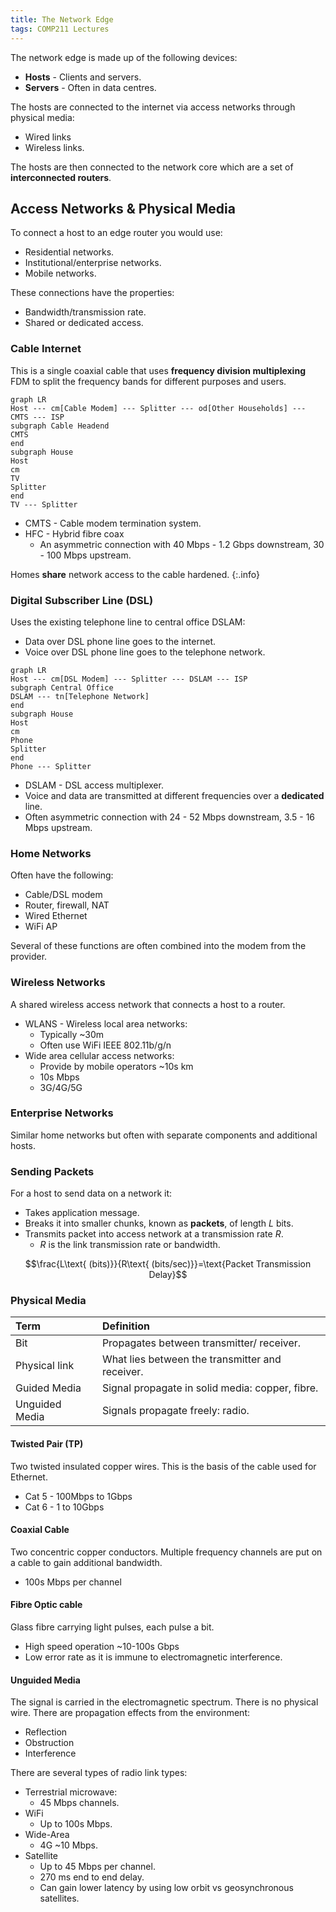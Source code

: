 ```yaml
---
title: The Network Edge
tags: COMP211 Lectures
---
```

The network edge is made up of the following devices:

* **Hosts** - Clients and servers.
* **Servers** - Often in data centres.

The hosts are connected to the internet via access networks through physical media:

* Wired links
* Wireless links.

The hosts are then connected to the network core which are a set of **interconnected routers**.

## Access Networks & Physical Media
To connect a host to an edge router you would use:

* Residential networks.
* Institutional/enterprise networks.
* Mobile networks.

These connections have the properties:

* Bandwidth/transmission rate.
* Shared or dedicated access.

### Cable Internet
This is a single coaxial cable that uses **frequency division multiplexing** FDM to split the frequency bands for different purposes and users.

```mermaid
graph LR
Host --- cm[Cable Modem] --- Splitter --- od[Other Households] --- CMTS --- ISP
subgraph Cable Headend
CMTS
end
subgraph House
Host
cm
TV
Splitter
end
TV --- Splitter
```

* CMTS - Cable modem termination system.
* HFC - Hybrid fibre coax
	* An asymmetric connection with 40 Mbps - 1.2 Gbps downstream, 30 - 100 Mbps upstream.

Homes **share** network access to the cable hardened.
{:.info}

### Digital Subscriber Line (DSL)
Uses the existing telephone line to central office DSLAM:

* Data over DSL phone line goes to the internet.
* Voice over DSL phone line goes to the telephone network.

```mermaid
graph LR
Host --- cm[DSL Modem] --- Splitter --- DSLAM --- ISP
subgraph Central Office
DSLAM --- tn[Telephone Network]
end
subgraph House
Host
cm
Phone
Splitter
end
Phone --- Splitter

```

* DSLAM - DSL access multiplexer.
* Voice and data are transmitted at different frequencies over a **dedicated** line.
* Often asymmetric connection with 24 - 52 Mbps downstream, 3.5 - 16 Mbps upstream.

### Home Networks
Often have the following:

* Cable/DSL modem
* Router, firewall, NAT
* Wired Ethernet
* WiFi AP

Several of these functions are often combined into the modem from the provider.

### Wireless Networks
A shared wireless access network that connects a host to a router.

* WLANS - Wireless local area networks:
	* Typically ~30m
	* Often use WiFi IEEE 802.11b/g/n
* Wide area cellular access networks:
	* Provide by mobile operators ~10s km
	* 10s Mbps
	* 3G/4G/5G

### Enterprise Networks
Similar home networks but often with separate components and additional hosts.

### Sending Packets
For a host to send data on a network it:

* Takes application message.
* Breaks it into smaller chunks, known as **packets**, of length $L$ bits.
* Transmits packet into access network at a transmission rate $R$.
	* $R$ is the link transmission rate or bandwidth.
	
$$\frac{L\text{ (bits)}}{R\text{ (bits/sec)}}=\text{Packet Transmission Delay}$$

### Physical Media

| Term | Definition |
| :-- | :-- |
| Bit | Propagates between transmitter/ receiver. |
| Physical link | What lies between the transmitter and receiver. |
| Guided Media | Signal propagate in solid media: copper, fibre. |
| Unguided Media | Signals propagate freely: radio. |

#### Twisted Pair (TP)
Two twisted insulated copper wires. This is the basis of the cable used for Ethernet.

* Cat 5 - 100Mbps to 1Gbps
* Cat 6 - 1 to 10Gbps

#### Coaxial Cable
Two concentric copper conductors. Multiple frequency channels are put on a cable to gain additional bandwidth.

* 100s Mbps per channel

#### Fibre Optic cable 
Glass fibre carrying light pulses, each pulse a bit.

* High speed operation ~10-100s Gbps
* Low error rate as it is immune to electromagnetic interference.

#### Unguided Media
The signal is carried in the electromagnetic spectrum. There is no physical wire. There are propagation effects from the environment:

* Reflection
* Obstruction
* Interference

There are several types of radio link types:

* Terrestrial microwave:
	* 45 Mbps channels.
* WiFi
	* Up to 100s Mbps.
* Wide-Area
	* 4G ~10 Mbps.
* Satellite
	* Up to 45 Mbps per channel.
	* 270 ms end to end delay.
	* Can gain lower latency by using low orbit vs geosynchronous satellites.